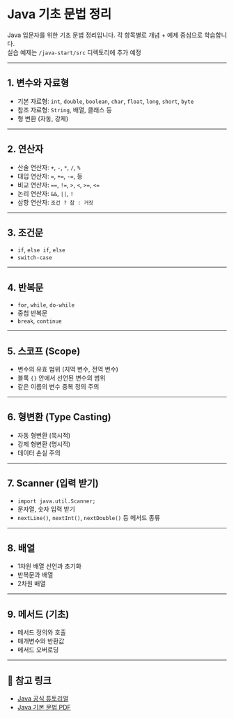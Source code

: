 # Java 기초 문법 정리

Java 입문자를 위한 기초 문법 정리입니다. 각 항목별로 개념 + 예제 중심으로 학습합니다.<br>
실습 예제는 `/java-start/src` 디렉토리에 추가 예정

---

## 1. 변수와 자료형

- 기본 자료형: `int`, `double`, `boolean`, `char`, `float`, `long`, `short`, `byte`
- 참조 자료형: `String`, 배열, 클래스 등
- 형 변환 (자동, 강제)

---

## 2. 연산자

- 산술 연산자: `+`, `-`, `*`, `/`, `%`
- 대입 연산자: `=`, `+=`, `-=`, 등
- 비교 연산자: `==`, `!=`, `>`, `<`, `>=`, `<=`
- 논리 연산자: `&&`, `||`, `!`
- 삼항 연산자: `조건 ? 참 : 거짓`

---

## 3. 조건문

- `if`, `else if`, `else`
- `switch-case`

---

## 4. 반복문

- `for`, `while`, `do-while`
- 중첩 반복문
- `break`, `continue`

---

## 5. 스코프 (Scope)

- 변수의 유효 범위 (지역 변수, 전역 변수)
- 블록 `{}` 안에서 선언된 변수의 범위
- 같은 이름의 변수 중복 정의 주의

---

## 6. 형변환 (Type Casting)

- 자동 형변환 (묵시적)
- 강제 형변환 (명시적)
- 데이터 손실 주의

---

## 7. Scanner (입력 받기)

- `import java.util.Scanner;`
- 문자열, 숫자 입력 받기
- `nextLine()`, `nextInt()`, `nextDouble()` 등 메서드 종류

---

## 8. 배열

- 1차원 배열 선언과 초기화
- 반복문과 배열
- 2차원 배열

---

## 9. 메서드 (기초)

- 메서드 정의와 호출
- 매개변수와 반환값
- 메서드 오버로딩

---

## 📎 참고 링크

- [Java 공식 튜토리얼](https://docs.oracle.com/javase/tutorial/)
- [Java 기본 문법 PDF](https://www.oracle.com/java/technologies/javase-downloads.html)
